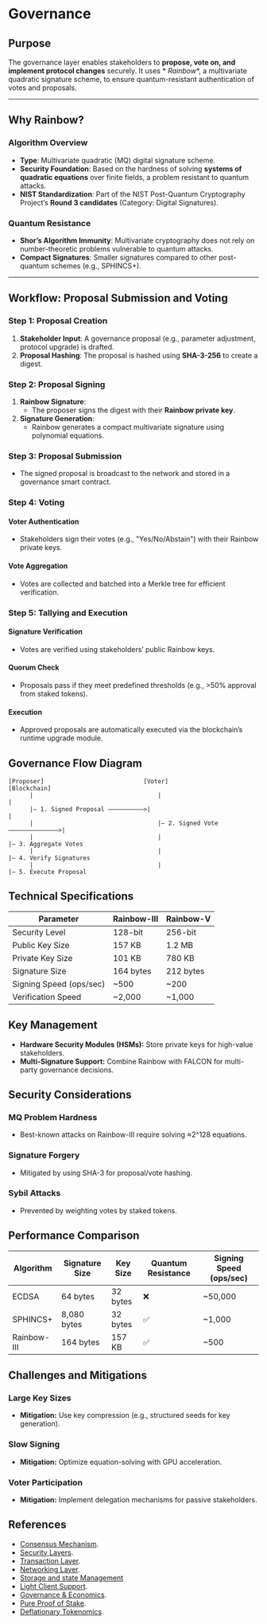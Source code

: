 # Governance

## **Purpose**

The governance layer enables stakeholders to **propose, vote on, and implement protocol changes** securely. It uses *
*Rainbow**, a multivariate quadratic signature scheme, to ensure quantum-resistant authentication of votes and
proposals.

---

## **Why Rainbow?**

### **Algorithm Overview**

- **Type**: Multivariate quadratic (MQ) digital signature scheme.
- **Security Foundation**: Based on the hardness of solving **systems of quadratic equations** over finite fields, a
  problem resistant to quantum attacks.
- **NIST Standardization**: Part of the NIST Post-Quantum Cryptography Project’s **Round 3 candidates** (Category:
  Digital Signatures).

### **Quantum Resistance**

- **Shor’s Algorithm Immunity**: Multivariate cryptography does not rely on number-theoretic problems vulnerable to
  quantum attacks.
- **Compact Signatures**: Smaller signatures compared to other post-quantum schemes (e.g., SPHINCS+).

---

## **Workflow: Proposal Submission and Voting**

### **Step 1: Proposal Creation**

1. **Stakeholder Input**: A governance proposal (e.g., parameter adjustment, protocol upgrade) is drafted.
2. **Proposal Hashing**: The proposal is hashed using **SHA-3-256** to create a digest.

### **Step 2: Proposal Signing**

1. **Rainbow Signature**:
    - The proposer signs the digest with their **Rainbow private key**.
2. **Signature Generation**:
    - Rainbow generates a compact multivariate signature using polynomial equations.

### Step 3: Proposal Submission

- The signed proposal is broadcast to the network and stored in a governance smart contract.

### Step 4: Voting

#### Voter Authentication

- Stakeholders sign their votes (e.g., "Yes/No/Abstain") with their Rainbow private keys.

#### Vote Aggregation

- Votes are collected and batched into a Merkle tree for efficient verification.

### Step 5: Tallying and Execution

#### Signature Verification

- Votes are verified using stakeholders’ public Rainbow keys.

#### Quorum Check

- Proposals pass if they meet predefined thresholds (e.g., >50% approval from staked tokens).

#### Execution

- Approved proposals are automatically executed via the blockchain’s runtime upgrade module.

## Governance Flow Diagram

```
[Proposer]                            [Voter]                          [Blockchain]  
      |                                   |                                   |  
      |— 1. Signed Proposal ——————————>|                                   |  
      |                                   |— 2. Signed Vote ——————————————>|  
      |                                   |                                   |— 3. Aggregate Votes  
      |                                   |                                   |— 4. Verify Signatures  
      |                                   |                                   |— 5. Execute Proposal  
```

## Technical Specifications

| Parameter               | Rainbow-III | Rainbow-V |
|-------------------------|-------------|-----------|
| Security Level          | 128-bit     | 256-bit   |
| Public Key Size         | 157 KB      | 1.2 MB    |
| Private Key Size        | 101 KB      | 780 KB    |
| Signature Size          | 164 bytes   | 212 bytes |
| Signing Speed (ops/sec) | ~500        | ~200      |
| Verification Speed      | ~2,000      | ~1,000    |

## Key Management

- **Hardware Security Modules (HSMs):** Store private keys for high-value stakeholders.
- **Multi-Signature Support:** Combine Rainbow with FALCON for multi-party governance decisions.

## Security Considerations

### MQ Problem Hardness

- Best-known attacks on Rainbow-III require solving ≈2^128 equations.

### Signature Forgery

- Mitigated by using SHA-3 for proposal/vote hashing.

### Sybil Attacks

- Prevented by weighting votes by staked tokens.

## Performance Comparison

| Algorithm   | Signature Size | Key Size | Quantum Resistance | Signing Speed (ops/sec) |
|-------------|----------------|----------|--------------------|-------------------------|
| ECDSA       | 64 bytes       | 32 bytes | ❌                  | ~50,000                 |
| SPHINCS+    | 8,080 bytes    | 32 bytes | ✅                  | ~1,000                  |
| Rainbow-III | 164 bytes      | 157 KB   | ✅                  | ~500                    |

## Challenges and Mitigations

### Large Key Sizes

- **Mitigation:** Use key compression (e.g., structured seeds for key generation).

### Slow Signing

- **Mitigation:** Optimize equation-solving with GPU acceleration.

### Voter Participation

- **Mitigation:** Implement delegation mechanisms for passive stakeholders.

## References

- [Consensus Mechanism](https://github.com/GradeLabz/quantum-resistant-blockchain-docs/blob/main/1.0%20Introduction/1.0%20Introduction.md).
- [Security Layers](https://github.com/GradeLabz/quantum-resistant-blockchain-docs/tree/main/3.0%20Security%20Layers).
- [Transaction Layer](https://github.com/GradeLabz/quantum-resistant-blockchain-docs/blob/main/2.0%20Core%20Blockchain%20Features/2.2%20transaction-layer.md).
- [Networking Layer](https://github.com/GradeLabz/quantum-resistant-blockchain-docs/blob/main/3.0%20Security%20Layers/3.2%20networking-layer.md).
- [Storage and state Management](https://github.com/GradeLabz/quantum-resistant-blockchain-docs/blob/main/3.0%20Security%20Layers/3.3%20storage-and-state-management.md)
- [Light Client Support](https://github.com/GradeLabz/quantum-resistant-blockchain-docs/blob/main/4.0%20Supporting%20Features/4.1%20light-client-support.md).
- [Governance & Economics](https://github.com/GradeLabz/quantum-resistant-blockchain-docs/tree/main/5.0%20Governance%20and%20Economics).
- [Pure Proof of Stake](https://github.com/GradeLabz/quantum-resistant-blockchain-docs/blob/main/5.0%20Governance%20and%20Economics/5.2%20pure-proof-of-stake.md).
- [Deflationary Tokenomics](https://github.com/GradeLabz/quantum-resistant-blockchain-docs/blob/main/5.0%20Governance%20and%20Economics/5.3%20deflationary-tokenomics.md).
